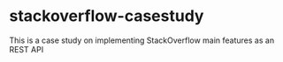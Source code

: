 # stackoverflow-casestudy
This is a case study on implementing StackOverflow main features as an REST API
